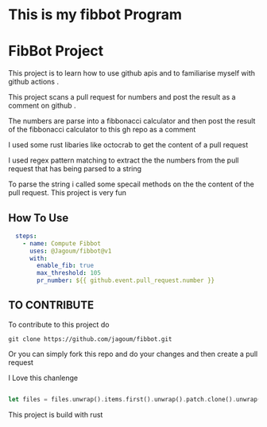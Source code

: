 # This is my fibbot Program
# FibBot Project

This project is to learn how to  use github apis and to familiarise myself with github actions .

This project scans  a pull request for numbers and post the result as a comment on github . 

The numbers are parse into a fibbonacci calculator and then post the result of the fibbonacci calculator to this gh repo as a comment

I used some rust libaries like octocrab to get the content of a pull request

I used regex pattern matching to extract the the numbers from the pull request that has being parsed to a string

To parse the string i called some specail methods on the the content of the pull request.
This project is very fun
## How To Use
```yaml
  steps:
    - name: Compute Fibbot
      uses: @Jagoum/fibbot@v1
      with: 
        enable_fib: true
        max_threshold: 105
        pr_number: ${{ github.event.pull_request.number }}
```
## TO CONTRIBUTE


To contribute  to this project do 
```
git clone https://github.com/jagoum/fibbot.git 
```
Or you can simply fork this repo and do your changes and then create a pull request

I Love this chanlenge


```rs

let files = files.unwrap().items.first().unwrap().patch.clone().unwrap();

```

<footer>
This project is build with rust
</footer>
